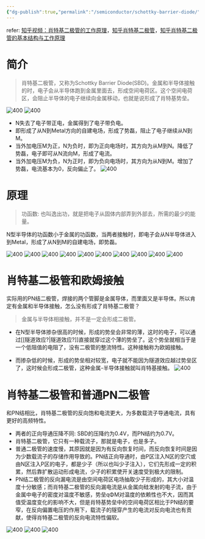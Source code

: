 ```yaml
---
{"dg-publish":true,"permalink":"/semiconductor/schottky-barrier-diode/"}
---
```


refer: [知乎视频：肖特基二极管的工作原理](https://www.zhihu.com/zvideo/1439791290892869632)，[知乎肖特基二极管](https://zhuanlan.zhihu.com/p/368078363)，[知乎肖特基二极管的基本结构与工作原理](https://zhuanlan.zhihu.com/p/471531335)

# 简介

> 肖特基二极管，又称为Schottky Barrier Diode(SBD)。金属和半导体接触的时，电子会从半导体跑到金属里面去，形成空间电荷区。这个空间电荷区，会阻止半导体的电子继续向金属移动，也就是说形成了肖特基势垒。

![400](assets/Schottky_Barrier_Diode.assets/Pasted%20image%2020220519154357.png)
![400](Pasted%20image%2020220519163016.png)

- N失去了电子带正电，金属得到了电子带负电。
- 即形成了从N到Metal方向的自建电场，形成了势磊，阻止了电子继续从N到M。
- 当外加电压M为正，N为负时，即为正向电场时，其方向为从M到N。降低了势磊，电子即可从N流向M，形成了电流。
- 当外加电压M为负，N为正时，即为负向电场时，其方向为从N到M。增加了势磊，电流基本为0，反向偏止了。
![400](Pasted%20image%2020220519155138.png)
# 原理
> 功函数: 也叫逸出功，就是把电子从固体内部弄到外部去，所需的最少的能量。

N型半导体的功函数小于金属的功函数，当两者接触时，即电子会从N半导体进入到Metal，形成了从N到M的自建电场，即势磊。

![400](Pasted%20image%2020220519155217.png)
![400](Pasted%20image%2020220519155233.png)
![400](Pasted%20image%2020220519155249.png)
![400](Pasted%20image%2020220519160048.png)
![400](Pasted%20image%2020220519155309.png)
![400](Pasted%20image%2020220519155340.png)
![400](Pasted%20image%2020220519155405.png)
![400](Pasted%20image%2020220519155421.png)
![400](Pasted%20image%2020220519155444.png)
![400](Pasted%20image%2020220519155500.png)



# 肖特基二极管和欧姆接触
实际用的PN结二极管，焊接的两个管脚是金属导体，而里面又是半导体。所以肯定有金属和半导体接触，怎么没有形成了肖特基二极管？

> 金属与半导体相接触，并不是一定会形成二极管。

- 在N型半导体掺杂很高的时候，形成的势垒会非常的薄，这时的电子，可以通过[[隧道效应?|隧道效应?]]直接就穿过这个薄的势垒了。这个势垒就相当于是一个低阻值的电阻了，没有二极管的整流特性。这种接触称为欧姆接触。

- 而掺杂低的时候，形成的势垒相对较宽，电子就不能因为隧道效应越过势垒区了，这时候会形成二极管，这种金属-半导体接触就叫肖特基接触。
![400](Pasted%20image%2020220519160815.png)

# 肖特基二极管和普通PN二极管
和PN结相比，肖特基二极管的反向饱和电流更大，为多数载流子导通电流，具有更好的高频特性。

- 两者的正向导通压降不同: SBD的压降约为0.4V，而PN结约为0.7V。
- 肖特基二极管，它只有一种载流子，那就是电子，也是多子。
- 普通二极管的速度慢，其原因就是因为有反向恢复时间，而反向恢复时间是因为少数载流子的存储作用导致的。PN结正向导通时，由P区注入N区的空穴或由N区注入P区的电子，都是少子（所以也叫少子注入），它们先形成一定的积累，然后靠扩散运动形成电流，少子的积累使开关速度受到极大的限制。
- PN结二极管的反向漏电流是由空间电荷区电场抽取少子形成的，其大小对温度十分敏感；而肖特基二极管的反向漏电流是从金属向硅发射的电子流，由于金属中电子的密度对温度不敏感，势垒qΦM对温度的依赖性也不大，因而其值受温度变化的影响不大，但是肖特基势垒中的空间电荷区相比于PN结的要窄，在反向偏置电压的作用下，载流子的隧穿产生的电流对反向电流也有贡献，使得肖特基二极管的反向电流特性偏软。

![400](Pasted%20image%2020220519161245.png)
![400](Pasted%20image%2020220519155523.png)
![400](Pasted%20image%2020220519155545.png)

